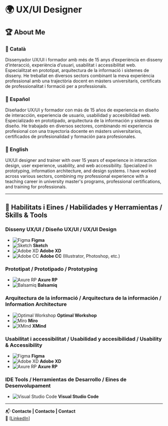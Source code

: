 # 🌍 UX/UI Designer  

## 🏆 About Me  

### 📌 Català  
Dissenyador UX/UI i formador amb més de 15 anys d’experiència en disseny d’interacció, experiència d’usuari, usabilitat i accessibilitat web. Especialitzat en prototipat, arquitectura de la informació i sistemes de disseny. He treballat en diversos sectors combinant la meva experiència professional amb una trajectòria docent en màsters universitaris, certificats de professionalitat i formació per a professionals.  

### 📌 Español  
Diseñador UX/UI y formador con más de 15 años de experiencia en diseño de interacción, experiencia de usuario, usabilidad y accesibilidad web. Especializado en prototipado, arquitectura de la información y sistemas de diseño. He trabajado en diversos sectores, combinando mi experiencia profesional con una trayectoria docente en másters universitarios, certificados de profesionalidad y formación para profesionales.  

### 📌 English  
UX/UI designer and trainer with over 15 years of experience in interaction design, user experience, usability, and web accessibility. Specialized in prototyping, information architecture, and design systems. I have worked across various sectors, combining my professional experience with a teaching career in university master's programs, professional certifications, and training for professionals.  

---

## 🔧 Habilitats i Eines / Habilidades y Herramientas / Skills & Tools  

### Disseny UX/UI / Diseño UX/UI / UX/UI Design  
- ![Figma](https://img.icons8.com/ios/452/figma.png) **Figma**  
- ![Sketch](https://img.icons8.com/ios/452/sketch.png) **Sketch**  
- ![Adobe XD](https://img.icons8.com/ios/452/adobe-xd.png) **Adobe XD**  
- ![Adobe CC](https://img.icons8.com/ios/452/adobe-photoshop.png) **Adobe CC** (Illustrator, Photoshop, etc.)

### Prototipat / Prototipado / Prototyping  
- ![Axure RP](https://img.icons8.com/ios/452/axure.png) **Axure RP**  
- ![Balsamiq](https://img.icons8.com/ios/452/balsamiq.png) **Balsamiq**

### Arquitectura de la informació / Arquitectura de la información / Information Architecture  
- ![Optimal Workshop](https://img.icons8.com/ios/452/optimal-workshop.png) **Optimal Workshop**  
- ![Miro](https://img.icons8.com/ios/452/miro.png) **Miro**  
- ![XMind](https://img.icons8.com/ios/452/xmind.png) **XMind**  

### Usabilitat i accessibilitat / Usabilidad y accesibilidad / Usability & Accessibility  
- ![Figma](https://img.icons8.com/ios/452/figma.png) **Figma**  
- ![Adobe XD](https://img.icons8.com/ios/452/adobe-xd.png) **Adobe XD**  
- ![Axure RP](https://img.icons8.com/ios/452/axure.png) **Axure RP**  

### IDE Tools / Herramientas de Desarrollo / Eines de Desenvolupament  
- ![Visual Studio Code](https://img.icons8.com/ios/452/visual-studio-code.png) **Visual Studio Code**  

---

📬 **Contacte | Contacto | Contact**  
🔗 [[LinkedIn](https://www.linkedin.com/in/gegebe/)]  
